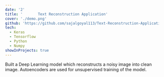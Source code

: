 ```yaml
---
date: '2'
title: '       Text Reconstruction Application'
cover: './demo.png'
github: 'https://github.com/sajalgoyal113/Text-Reconstruction-Application'
tech:
  - Keras
  - Tensorflow
  - Python
  - Numpy
showInProjects: true
---
```


Built a Deep Learning model which reconstructs a noisy image into clean image. Autoencoders are used for unsupervised training of the model. 
